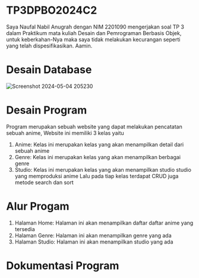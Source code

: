 # TP3DPBO2024C2
Saya Naufal Nabil Anugrah dengan NIM 2201090 mengerjakan soal TP 3 dalam Praktikum mata kuliah Desain dan Pemrograman Berbasis Objek, untuk keberkahan-Nya maka saya tidak melakukan kecurangan seperti yang telah dispesifikasikan. Aamin.

# Desain Database
![Screenshot 2024-05-04 205230](https://github.com/NaufalNabil617/TP3DPBO2024C2/assets/147363037/b9f8ab97-ba90-4f93-91e2-34318bce3e0d)

# Desain Program
Program merupakan sebuah website yang dapat melakukan pencatatan sebuah anime, Website ini memiliki 3 kelas yaitu
1. Anime: Kelas ini merupakan kelas yang akan menampilkan detail dari sebuah anime
2. Genre: Kelas ini merupakan kelas yang akan menampilkan berbagai genre
3. Studio: Kelas ini merupakan kelas yang akan menampilkan studio studio yang memproduksi anime
Lalu pada tiap kelas terdapat CRUD juga metode search dan sort

# Alur Progam
1. Halaman Home: Halaman ini akan menampilkan daftar daftar anime yang tersedia
2. Halaman Genre: Halaman ini akan menampilkan genre yang ada
3. Halaman Studio: Halaman ini akan menampilkan studio yang ada

# Dokumentasi Program

